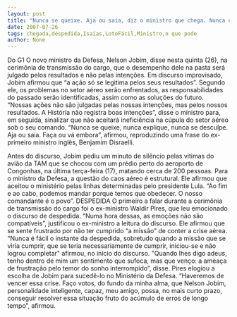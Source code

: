 ```yaml
---
layout: post
title: "Nunca se queixe. Aja ou saia, diz o ministro que chega. Nunca é fácil a despedida, diz o que sai"
date: 2007-07-26
tags: chegada,despedida,Isaías,LotoFácil,Ministro,o que pode
author: None
---
```

Do G1
O novo ministro da Defesa, Nelson Jobim, disse nesta quinta (26), na cerim&ocirc;nia de transmiss&atilde;o do cargo, que o desempenho dele na pasta ser&aacute; julgado pelos resultados e n&atilde;o pelas inten&ccedil;&otilde;es. 
Em discurso improvisado, Jobim afirmou que &ldquo;a a&ccedil;&atilde;o s&oacute; se legitima pelos seus resultados&rdquo;. Segundo ele, os problemas no setor a&eacute;reo ser&atilde;o enfrentados, as responsabilidades do passado ser&atilde;o identificadas, assim como as solu&ccedil;&otilde;es do futuro. 
&ldquo;Nossas a&ccedil;&otilde;es n&atilde;o s&atilde;o julgadas pelas nossas inten&ccedil;&otilde;es, mas pelos nossos resultados. A Hist&oacute;ria n&atilde;o registra boas inten&ccedil;&otilde;es&rdquo;, disse o ministro para, em seguida, sinalizar que n&atilde;o aceitar&aacute; inefici&ecirc;ncia na c&uacute;pula do setor a&eacute;reo sob o seu comando. 
&ldquo;Nunca se queixe, nunca explique, nunca se desculpe. Aja ou saia. Fa&ccedil;a ou v&aacute; embora&rdquo;, afirmou, reproduzindo uma frase do ex-primeiro ministro ingl&ecirc;s, Benjamim Disraelli. 

Antes do discurso, Jobim pediu um minuto de sil&ecirc;ncio pelas vitimas do avi&atilde;o da TAM que se chocou com um pr&eacute;dio perto do aeroporto de Congonhas, na &uacute;ltima ter&ccedil;a-feira (17), matando cerca de 200 pessoas. 
Para o ministro da Defesa, a quest&atilde;o do caos a&eacute;reo &eacute; estrutural. Ele afirmou que aceitou o minist&eacute;rio pelas linhas determinadas pelo presidente Lula. &ldquo;Ao fim e ao cabo, podemos mandar porque temos que obedecer. O nosso comandante &eacute; o povo&rdquo;. 
DESPEDIDA
O primeiro a falar durante a cerim&ocirc;nia de transmiss&atilde;o do cargo foi o ex-ministro Waldir Pires, que leu emocionado o discurso de despedida. &ldquo;Numa hora dessas, as emo&ccedil;&otilde;es n&atilde;o s&atilde;o compat&iacute;veis&rdquo;, justificou o ex-ministro a leitura do discurso.
Ele afirmou que se sente frustrado por n&atilde;o ter cumprido &ldquo;a miss&atilde;o&rdquo; de conter a crise a&eacute;rea. &ldquo;Nunca &eacute; f&aacute;cil o instante da despedida, sobretudo quando a miss&atilde;o que se viria cumprir, que se teria necessariamente de cumprir, iniciou-se e n&atilde;o logrou completar&quot; afirmou, no in&iacute;cio do discurso. 
&quot;Quando lhes digo adeus, tenho dentro de mim um sentimento que sufoca, mas que ven&ccedil;o: a amea&ccedil;a de frustra&ccedil;&atilde;o pelo temor do sonho interrompido&rdquo;, disse. 
Pires elogiou a escolha de Jobim para suced&ecirc;-lo no Minist&eacute;rio da Defesa. &ldquo;Haveremos de vencer essa crise. Fa&ccedil;o votos, do fundo da minha alma, que Nelson Jobim, personalidade inteligente, capaz, meu amigo, possa, no mais curto prazo, conseguir resolver essa situa&ccedil;&atilde;o fruto do ac&uacute;mulo de erros de longo tempo&rdquo;, afirmou.  